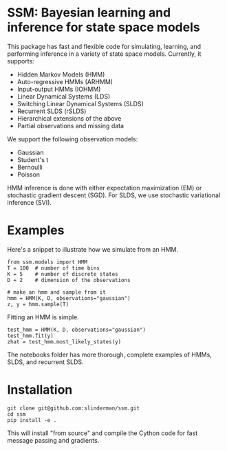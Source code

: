# SSM: Bayesian learning and inference for state space models 

This package has fast and flexible code for simulating, learning, and performing inference in a variety of state space models. 
Currently, it supports:

- Hidden Markov Models (HMM)
- Auto-regressive HMMs (ARHMM)
- Input-output HMMs (IOHMM)
- Linear Dynamical Systems (LDS)
- Switching Linear Dynamical Systems (SLDS)
- Recurrent SLDS (rSLDS)
- Hierarchical extensions of the above
- Partial observations and missing data

We support the following observation models:

- Gaussian
- Student's t
- Bernoulli
- Poisson

HMM inference is done with either expectation maximization (EM) or stochastic gradient descent (SGD).  For SLDS, we use stochastic variational inference (SVI). 

# Examples
Here's a snippet to illustrate how we simulate from an HMM.
```
from ssm.models import HMM
T = 100  # number of time bins
K = 5    # number of discrete states
D = 2    # dimension of the observations

# make an hmm and sample from it
hmm = HMM(K, D, observations="gaussian")
z, y = hmm.sample(T)
```

Fitting an HMM is simple. 
```
test_hmm = HMM(K, D, observations="gaussian")
test_hmm.fit(y)
zhat = test_hmm.most_likely_states(y)
```

The notebooks folder has more thorough, complete examples of HMMs, SLDS, and recurrent SLDS.  

# Installation
```
git clone git@github.com:slinderman/ssm.git
cd ssm
pip install -e .
```
This will install "from source" and compile the Cython code for fast message passing and gradients.
